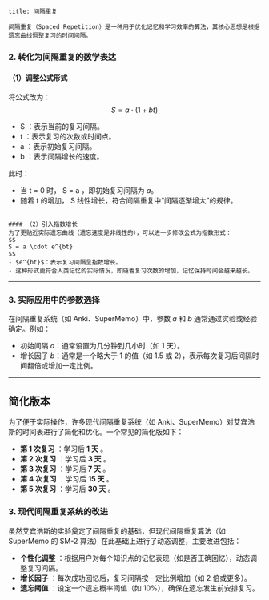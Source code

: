 ```ad-atom
title: 间隔重复

间隔重复（Spaced Repetition）是一种用于优化记忆和学习效率的算法，其核心思想是根据遗忘曲线调整复习的时间间隔。

```


### **2. 转化为间隔重复的数学表达**

#### （1）调整公式形式
将公式改为：
$$
S = a \cdot (1 + bt)
$$
-  S ：表示当前的复习间隔。
-  t ：表示复习的次数或时间点。
-  a ：表示初始复习间隔。
-  b ：表示间隔增长的速度。

此时：
- 当  t = 0  时， S = a ，即初始复习间隔为 $a$。
- 随着  t  的增加， S  线性增长，符合间隔重复中“间隔逐渐增大”的规律。

```ad-atom

#### （2）引入指数增长
为了更贴近实际遗忘曲线（遗忘速度是非线性的），可以进一步修改公式为指数形式：
$$
S = a \cdot e^{bt}
$$
- $e^{bt}$：表示复习间隔呈指数增长。
- 这种形式更符合人类记忆的实际情况，即随着复习次数的增加，记忆保持时间会越来越长。

```


---

### **3. 实际应用中的参数选择**
在间隔重复系统（如 Anki、SuperMemo）中，参数 $a$ 和 $b$ 通常通过实验或经验确定。例如：
- 初始间隔 $a$：通常设置为几分钟到几小时（如 1 天）。
- 增长因子 $b$：通常是一个略大于 1 的值（如 1.5 或 2），表示每次复习后间隔时间翻倍或增加一定比例。

---

## 简化版本

为了便于实际操作，许多现代间隔重复系统（如 Anki、SuperMemo）对艾宾浩斯的时间表进行了简化和优化。一个常见的简化版如下：

- **第 1 次复习** ：学习后 **1 天** 。
- **第 2 次复习** ：学习后 **3 天** 。
- **第 3 次复习** ：学习后 **7 天** 。
- **第 4 次复习** ：学习后 **15 天** 。
- **第 5 次复习** ：学习后 **30 天** 。

### **3. 现代间隔重复系统的改进**

虽然艾宾浩斯的实验奠定了间隔重复的基础，但现代间隔重复算法（如 SuperMemo 的 SM-2 算法）在此基础上进行了动态调整，主要改进包括：

- **个性化调整** ：根据用户对每个知识点的记忆表现（如是否正确回忆），动态调整复习间隔。
- **增长因子** ：每次成功回忆后，复习间隔按一定比例增加（如 2 倍或更多）。
- **遗忘阈值** ：设定一个遗忘概率阈值（如 10%），确保在遗忘发生前安排复习。